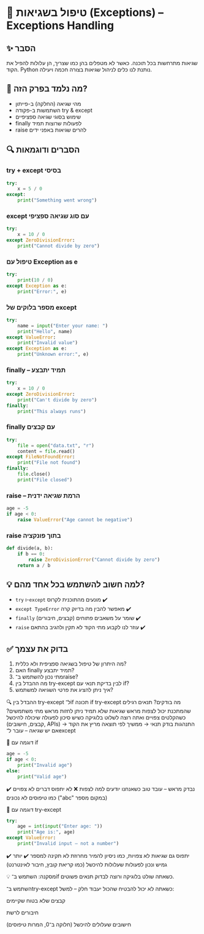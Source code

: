 # 📘 טיפול בשגיאות (Exceptions) – Exceptions Handling

## ✨ הסבר
שגיאות מתרחשות בכל תוכנה. כאשר לא מטפלים בהן כמו שצריך, הן עלולות להפיל את הקוד. 
Python נותנת לנו כלים לניהול שגיאות בצורה חכמה ויעילה.

## 🧠 מה נלמד בפרק הזה?
- מהי שגיאה (החלקה) ב-פייתון
- השתמשות ב-פקודה try & except
- שימוש בסוגי שגיאה ספציפיים
- finally לפעולות שרוצות תמיד
- raise להרים שגיאות באפני ידים

## 🔍 הסברים ודוגמאות

### try + except בסיסי
```python
try:
    x = 5 / 0
except:
    print("Something went wrong")
```

### except עם סוג שגיאה ספציפי
```python
try:
    x = 10 / 0
except ZeroDivisionError:
    print("Cannot divide by zero")
```

### טיפול עם Exception as e
```python
try:
    print(10 / 0)
except Exception as e:
    print("Error:", e)
```

### מספר בלוקים של except
```python
try:
    name = input("Enter your name: ")
    print("Hello", name)
except ValueError:
    print("Invalid value")
except Exception as e:
    print("Unknown error:", e)
```

### finally – תמיד יתבצע
```python
try:
    x = 10 / 0
except ZeroDivisionError:
    print("Can't divide by zero")
finally:
    print("This always runs")
```

### finally עם קבצים
```python
try:
    file = open("data.txt", "r")
    content = file.read()
except FileNotFoundError:
    print("File not found")
finally:
    file.close()
    print("File closed")
```

### raise – הרמת שגיאה ידנית
```python
age = -5
if age < 0:
    raise ValueError("Age cannot be negative")
```

### raise בתוך פונקציה
```python
def divide(a, b):
    if b == 0:
        raise ZeroDivisionError("Cannot divide by zero")
    return a / b
```

## 💡 למה חשוב להשתמש בכל אחד מהם?
- `try` ו-`except` מונעים מהתוכנית לקרוס ✔️
- `except TypeError` מאפשר להבין מה בדיוק קרה ✔️
- `finally` שומר על משאבים פתוחים (קבצים, חיבורים) ✔️
- `raise` עוזר לנו לקבוע מתי הקוד לא תקין ולהגיב בהתאם ✔️

## ✅ בדוק את עצמך
1. מה היתרון של טיפול בשגיאה ספציפית ולא כללית?
2. האם finally תמיד יתבצע?
3. מתי נכון להשתמש ב־raise?
4. מה ההבדל בין try-except לבין בדיקת תנאי עם if?
5. איך ניתן להציג את פרטי השגיאה למשתמש?



🔍 ההבדל בין try-except ל־if
תכונה	if	try-except
מה בודקים?	תנאים רגילים שהמתכנת יכול לצפות מראש	שגיאות שלא תמיד ניתן לחזות מראש
מתי משתמשים?	כשהקלטים צפויים ואתה רוצה לשלוט בלוגיקה	כשיש סיכון לפעולה שיכולה להיכשל (קבצים, חישובים, APIs)
התנהגות	בודק תנאי → ממשיך לפי תוצאה	מריץ את הקוד → אם יש שגיאה – עובר ל־except

📘 דוגמה עם if
```python
age = -5
if age < 0:
    print("Invalid age")
else:
    print("Valid age")
```
✔️ נבדק מראש – עובד טוב כשאנחנו יודעים למה לצפות
❌ לא יתפוס דברים לא צפויים כמו טיפוסים לא נכונים ("abc" במקום מספר)

📘 דוגמה עם try-except
```python
try:
    age = int(input("Enter age: "))
    print("Age is:", age)
except ValueError:
    print("Invalid input – not a number")
```
✔️ יתפוס גם שגיאות לא צפויות, כמו ניסיון להמיר מחרוזת לא תקינה למספר
✔️ יותר גמיש ונכון לפעולות שעלולות להיכשל (כמו קריאת קובץ, חיבור לאינטרנט)

💡 מסקנה:
השתמש ב־if כשאתה שולט בלוגיקה ורוצה לבדוק תנאים פשוטים.

השתמש ב־try-except כשאתה לא יכול להבטיח שהכול יעבוד חלק – למשל:

קבצים שלא בטוח שקיימים

חיבורים לרשת

חישובים שעלולים להיכשל (חלוקה ב־0, המרות טיפוסים)
